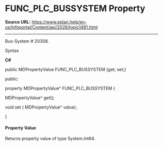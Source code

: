 # FUNC_PLC_BUSSYSTEM Property

**Source URL:** https://www.eplan.help/en-us/Infoportal/Content/api/2026/topic1491.html

---

Bus-System # 20308.

Syntax

**C#**



public MDPropertyValue FUNC_PLC_BUSSYSTEM {get; set;}

public:

property MDPropertyValue^ FUNC_PLC_BUSSYSTEM {

   MDPropertyValue^ get();

   void set (    MDPropertyValue^ value);

}


#### Property Value

Returns property value of type System.Int64.

